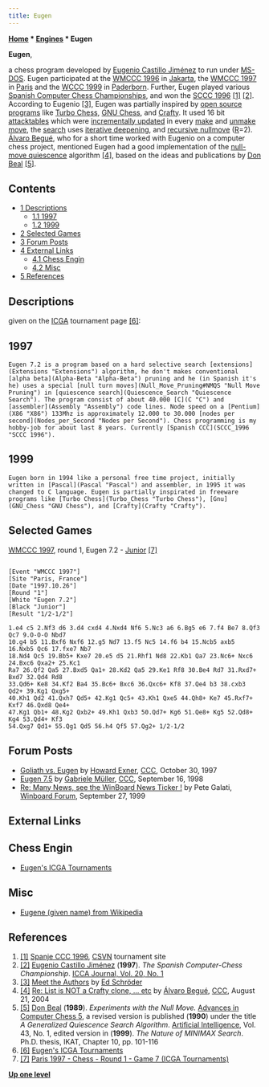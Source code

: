```yaml
---
title: Eugen
---
```

**[Home](Home "Home") * [Engines](Engines "Engines") * Eugen**

**Eugen**,

a chess program developed by [Eugenio Castillo Jiménez](Eugenio_Castillo_Jim%C3%A9nez "Eugenio Castillo Jiménez") to run under [MS-DOS](MS-DOS "MS-DOS"). Eugen participated at the [WMCCC 1996](WMCCC_1996 "WMCCC 1996") in [Jakarta](https://en.wikipedia.org/wiki/Jakarta), the [WMCCC 1997](WMCCC_1997 "WMCCC 1997") in [Paris](https://en.wikipedia.org/wiki/Paris) and the [WCCC 1999](WCCC_1999 "WCCC 1999") in [Paderborn](https://en.wikipedia.org/wiki/Paderborn). Further, Eugen played various [Spanish Computer Chess Championships](Spanish_Computer_Chess_Championship "Spanish Computer Chess Championship"), and won the [SCCC 1996](SCCC_1996 "SCCC 1996") <a id="cite-note-1" href="#cite-ref-1">[1]</a> <a id="cite-note-2" href="#cite-ref-2">[2]</a>.
According to Eugenio <a id="cite-note-3" href="#cite-ref-3">[3]</a>, Eugen was partially inspired by [open source programs](Category:Open_Source "Category:Open Source") like [Turbo Chess](Turbo_Chess "Turbo Chess"), [GNU Chess](GNU_Chess "GNU Chess"), and [Crafty](Crafty "Crafty"). It used 16 bit [attacktables](Attack_and_Defend_Maps "Attack and Defend Maps") which were [incrementally updated](Incremental_Updates "Incremental Updates") in every [make](Make_Move "Make Move") and [unmake move](Unmake_Move "Unmake Move"), the [search](Search "Search") uses [iterative deepening](Iterative_Deepening "Iterative Deepening"), and [recursive nullmove](Null_Move_Pruning "Null Move Pruning") ([R](Depth_Reduction_R "Depth Reduction R")=2). [Álvaro Begué](%C3%81lvaro_Begu%C3%A9 "Álvaro Begué"), who for a short time worked with Eugenio on a computer chess project, mentioned Eugen had a good implementation of the [null-move quiescence](Null_Move_Pruning#NMQS "Null Move Pruning") algorithm <a id="cite-note-4" href="#cite-ref-4">[4]</a>, based on the ideas and publications by [Don Beal](Don_Beal "Don Beal") <a id="cite-note-5" href="#cite-ref-5">[5]</a>.

## Contents

- [1 Descriptions](#descriptions)
  - [1.1 1997](#1997)
  - [1.2 1999](#1999)
- [2 Selected Games](#selected-games)
- [3 Forum Posts](#forum-posts)
- [4 External Links](#external-links)
  - [4.1 Chess Engin](#chess-engin)
  - [4.2 Misc](#misc)
- [5 References](#references)

## Descriptions

given on the [ICGA](ICGA "ICGA") tournament page <a id="cite-note-6" href="#cite-ref-6">[6]</a>:

## 1997

```
Eugen 7.2 is a program based on a hard selective search [extensions](Extensions "Extensions") algorithm, he don't makes conventional [alpha beta](Alpha-Beta "Alpha-Beta") pruning and he (in Spanish it's he) uses a special [null turn moves](Null_Move_Pruning#NMQS "Null Move Pruning") in [quiescence search](Quiescence_Search "Quiescence Search"). The program consist of about 40.000 [C](C "C") and [assembler](Assembly "Assembly") code lines. Node speed on a [Pentium](X86 "X86") 133Mhz is approximately 12.000 to 30.000 [nodes per second](Nodes_per_Second "Nodes per Second"). Chess programming is my hobby-job for about last 8 years. Currently [Spanish CCC](SCCC_1996 "SCCC 1996"). 

```

## 1999

```
Eugen born in 1994 like a personal free time project, initially written in [Pascal](Pascal "Pascal") and assembler, in 1995 it was changed to C language. Eugen is partially inspirated in freeware programs like [Turbo Chess](Turbo_Chess "Turbo Chess"), [Gnu](GNU_Chess "GNU Chess"), and [Crafty](Crafty "Crafty"). 

```

## Selected Games

[WMCCC 1997](WMCCC_1997 "WMCCC 1997"), round 1, Eugen 7.2 - [Junior](Junior "Junior") <a id="cite-note-7" href="#cite-ref-7">[7]</a>

```

[Event "WMCCC 1997"]
[Site "Paris, France"]
[Date "1997.10.26"]
[Round "1"]
[White "Eugen 7.2"]
[Black "Junior"]
[Result "1/2-1/2"]

1.e4 c5 2.Nf3 d6 3.d4 cxd4 4.Nxd4 Nf6 5.Nc3 a6 6.Bg5 e6 7.f4 Be7 8.Qf3 Qc7 9.O-O-O Nbd7 
10.g4 b5 11.Bxf6 Nxf6 12.g5 Nd7 13.f5 Nc5 14.f6 b4 15.Ncb5 axb5 16.Nxb5 Qc6 17.fxe7 Nb7 
18.Nd4 Qc5 19.Bb5+ Kxe7 20.e5 d5 21.Rhf1 Nd8 22.Kb1 Qa7 23.Nc6+ Nxc6 24.Bxc6 Qxa2+ 25.Kc1 
Ra7 26.Qf2 Qa5 27.Bxd5 Qa1+ 28.Kd2 Qa5 29.Ke1 Rf8 30.Be4 Rd7 31.Rxd7+ Bxd7 32.Qd4 Rd8 
33.Qd6+ Ke8 34.Kf2 Ba4 35.Bc6+ Bxc6 36.Qxc6+ Kf8 37.Qe4 b3 38.cxb3 Qd2+ 39.Kg1 Qxg5+ 
40.Kh1 Qd2 41.Qxh7 Qd5+ 42.Kg1 Qc5+ 43.Kh1 Qxe5 44.Qh8+ Ke7 45.Rxf7+ Kxf7 46.Qxd8 Qe4+ 
47.Kg1 Qb1+ 48.Kg2 Qxb2+ 49.Kh1 Qxb3 50.Qd7+ Kg6 51.Qe8+ Kg5 52.Qd8+ Kg4 53.Qd4+ Kf3 
54.Qxg7 Qd1+ 55.Qg1 Qd5 56.h4 Qf5 57.Qg2+ 1/2-1/2 

```

## Forum Posts

- [Goliath vs. Eugen](https://www.stmintz.com/ccc/index.php?id=11369) by [Howard Exner](index.php?title=Howard_Exner&action=edit&redlink=1 "Howard Exner (page does not exist)"), [CCC](CCC "CCC"), October 30, 1997
- [Eugen 7.5](https://www.stmintz.com/ccc/index.php?id=26806) by [Gabriele Müller](Gabriele_M%C3%BCller "Gabriele Müller"), [CCC](CCC "CCC"), September 16, 1998
- [Re: Many News, see the WinBoard News Ticker !](http://www.open-aurec.com/wbforum/viewtopic.php?t=30370#p115506) by Pete Galati, [Winboard Forum](Computer_Chess_Forums "Computer Chess Forums"), September 27, 1999

## External Links

## Chess Engin

- [Eugen's ICGA Tournaments](https://www.game-ai-forum.org/icga-tournaments/program.php?id=28)

## Misc

- [Eugene (given name) from Wikipedia](<https://en.wikipedia.org/wiki/Eugene_(given_name)>)

## References

1. <a id="cite-ref-1" href="#cite-note-1">[1]</a> [Spanje CCC 1996](http://www.csvn.nl/index.php?option=com_content&view=article&id=209%3Aspanje-ccc-1996&catid=19%3Acomputer-computer&Itemid=48&lang=en), [CSVN](CSVN "CSVN") tournament site
1. <a id="cite-ref-2" href="#cite-note-2">[2]</a> [Eugenio Castillo Jiménez](Eugenio_Castillo_Jim%C3%A9nez "Eugenio Castillo Jiménez") (**1997**). *The Spanish Computer-Chess Championship*. [ICCA Journal, Vol. 20, No. 1](ICGA_Journal#20_1 "ICGA Journal")
1. <a id="cite-ref-3" href="#cite-note-3">[3]</a> [Meet the Authors](http://www.rebel.nl/authors.htm) by [Ed Schröder](Ed_Schroder "Ed Schroder")
1. <a id="cite-ref-4" href="#cite-note-4">[4]</a> [Re: List is NOT a Crafty clone, ... etc](https://www.stmintz.com/ccc/index.php?id=383312) by [Álvaro Begué](%C3%81lvaro_Begu%C3%A9 "Álvaro Begué"), [CCC](CCC "CCC"), August 21, 2004
1. <a id="cite-ref-5" href="#cite-note-5">[5]</a> [Don Beal](Don_Beal "Don Beal") (**1989**). *Experiments with the Null Move.* [Advances in Computer Chess 5](Advances_in_Computer_Chess_5 "Advances in Computer Chess 5"), a revised version is published (**1990**) under the title *A Generalized Quiescence Search Algorithm*. [Artificial Intelligence](https://en.wikipedia.org/wiki/Artificial_Intelligence_%28journal%29), Vol. 43, No. 1, edited version in (**1999**). *The Nature of MINIMAX Search*. Ph.D. thesis, IKAT, Chapter 10, pp. 101-116
1. <a id="cite-ref-6" href="#cite-note-6">[6]</a> [Eugen's ICGA Tournaments](https://www.game-ai-forum.org/icga-tournaments/program.php?id=28)
1. <a id="cite-ref-7" href="#cite-note-7">[7]</a> [Paris 1997 - Chess - Round 1 - Game 7 (ICGA Tournaments)](https://www.game-ai-forum.org/icga-tournaments/round.php?tournament=5&round=1&id=7)

**[Up one level](Engines "Engines")**

